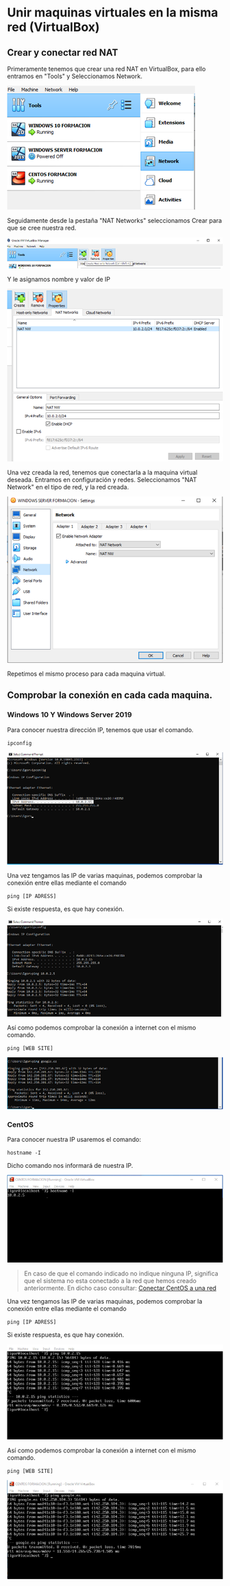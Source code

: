 # Unir maquinas virtuales en la misma red (VirtualBox)

## Crear y conectar red NAT
Primeramente tenemos que crear una red NAT en VirtualBox, para ello entramos en "Tools" y Seleccionamos Network.

![](img/nw01.png)

Seguidamente desde la pestaña "NAT Networks" seleccionamos Crear para que se cree nuestra red.

![](img/nw02.png)

Y le asignamos nombre y valor de IP

![](img/nw03.png)

Una vez creada la red, tenemos que conectarla a la maquina virtual deseada. Entramos en configuración y redes. Seleccionamos "NAT Network" en el tipo de red, y la red creada.

![](img/nw04.png)

Repetimos el mismo proceso para cada maquina virtual.

## Comprobar la conexión en cada cada maquina.

### Windows 10 Y Windows Server 2019

Para conocer nuestra dirección IP, tenemos que usar el comando.

    ipconfig


![](img/nw05.png)

Una vez tengamos las IP de varias maquinas, podemos comprobar la conexión entre ellas mediante el comando

    ping [IP ADRESS]
Si existe respuesta, es que hay conexión.

![](img/nw06.png)

Así como  podemos comprobar la conexión a internet con el mismo comando.

    ping [WEB SITE]

![](img/nw07.png)

### CentOS

Para conocer nuestra IP usaremos el comando:

    hostname -I
Dicho comando nos informará de nuestra IP.

![](img/nw08.png)

> En caso de que el comando indicado no indique ninguna IP, significa
> que el sistema no esta conectado a la red que hemos creado
> anteriormente. En dicho caso consultar: [Conectar CentOS a una
> red](centosNW.md)


Una vez tengamos las IP de varias maquinas, podemos comprobar la conexión entre ellas mediante el comando

    ping [IP ADRESS]
Si existe respuesta, es que hay conexión.

![](img/nw09.png)

Así como  podemos comprobar la conexión a internet con el mismo comando.

    ping [WEB SITE]

![](img/nw10.png)